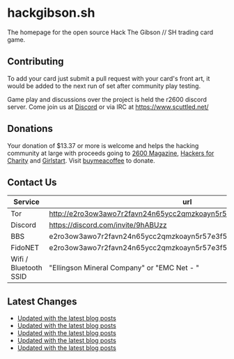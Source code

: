 # hackgibson.sh
The homepage for the open source Hack The Gibson // SH trading card game.


## Contributing

To add your card just submit a pull request with your card's front art, it would be added to the next run of set after community play testing.

Game play and discussions over the project is held the r2600 discord server. Come join us at [Discord](https://discord.com/invite/9hABUzz) or via IRC at https://www.scuttled.net/


## Donations

Your donation of $13.37 or more is welcome and helps the hacking community at large with proceeds going to [2600 Magazine](https://2600.com/), [Hackers for Charity](https://hackersforcharity.org) and [Girlstart](https://girlstart.org).  Visit [buymeacoffee](https://www.buymeacoffee.com/hackgibson.sh) to donate.


## Contact Us

Service | url
-|-
Tor | http://e2ro3ow3awo7r2favn24n65ycc2qmzkoayn5r57e3f56nvjwdcgg32ad.onion
Discord | https://discord.com/invite/9hABUzz
BBS | e2ro3ow3awo7r2favn24n65ycc2qmzkoayn5r57e3f56nvjwdcgg32ad.onion:23
FidoNET | e2ro3ow3awo7r2favn24n65ycc2qmzkoayn5r57e3f56nvjwdcgg32ad.onion:24554
Wifi / Bluetooth SSID | "Ellingson Mineral Company" or "EMC Net - <fidonet address>"

## Latest Changes
<!-- BLOG-POST-LIST:START -->
- [Updated with the latest blog posts](https://github.com/DFW2600/hackgibson.sh/commit/065750119631e628ec9f5d5ebd4ac2af0c16332f)
- [Updated with the latest blog posts](https://github.com/DFW2600/hackgibson.sh/commit/191c69f4d3f2c858eab617bc76be88cf537194e6)
- [Updated with the latest blog posts](https://github.com/DFW2600/hackgibson.sh/commit/f6ad851d595010d51664e7346018793741d9a176)
- [Updated with the latest blog posts](https://github.com/DFW2600/hackgibson.sh/commit/a7c755303f7a22184446129521c9383d32e3bc4c)
- [Updated with the latest blog posts](https://github.com/DFW2600/hackgibson.sh/commit/5c9e34ae65322500cdf77881f7ff7cd7bc2a4df5)
<!-- BLOG-POST-LIST:END -->
